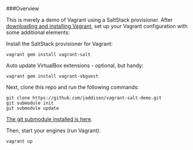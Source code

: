 ###Overview

This is merely a demo of Vagrant using a SaltStack provisioner.  After [downloading and installing Vagrant](http://downloads.vagrantup.com/), set up your Vagrant configuration with some additional elements:

Install the SaltStack provisioner for Vagrant:

```
vagrant gem install vagrant-salt
```

Auto update VirtualBox extensions - optional, but handy:

```
vagrant gem install vagrant-vbguest
```

Next, clone this repo and run the following commands:

```
git clone https://github.com/jaddison/vagrant-salt-demo.git
git submodule init
git submodule update
```

[The git submodule installed is here](https://github.com/jaddison/salt-base-states).

Then, start your engines (run Vagrant):

```
vagrant up
```
